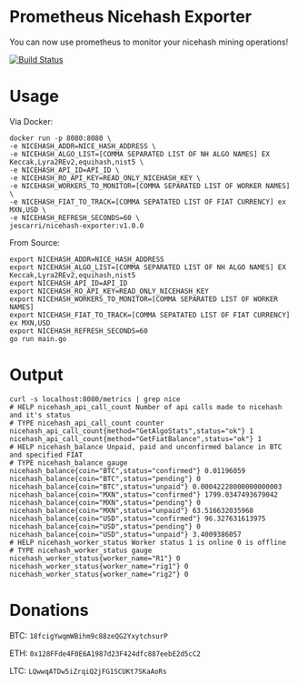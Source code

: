 Prometheus Nicehash Exporter
=============================

You can now use prometheus to monitor your nicehash mining operations!

[![Build Status](https://travis-ci.org/jescarri/nicehash-exporter.svg?branch=master)](https://travis-ci.org/jescarri/nicehash-exporter)

Usage
=====

Via Docker:

````
docker run -p 8080:8080 \
-e NICEHASH_ADDR=NICE_HASH_ADDRESS \
-e NICEHASH_ALGO_LIST=[COMMA SEPARATED LIST OF NH ALGO NAMES] EX Keccak,Lyra2REv2,equihash,nist5 \
-e NICEHASH_API_ID=API_ID \
-e NICEHASH_RO_API_KEY=READ_ONLY_NICEHASH_KEY \
-e NICEHASH_WORKERS_TO_MONITOR=[COMMA SEPARATED LIST OF WORKER NAMES] \
-e NICEHASH_FIAT_TO_TRACK=[COMMA SEPATATED LIST OF FIAT CURRENCY] ex MXN,USD \
-e NICEHASH_REFRESH_SECONDS=60 \
jescarri/nicehash-exporter:v1.0.0
````

From Source:

````
export NICEHASH_ADDR=NICE_HASH_ADDRESS
export NICEHASH_ALGO_LIST=[COMMA SEPARATED LIST OF NH ALGO NAMES] EX Keccak,Lyra2REv2,equihash,nist5
export NICEHASH_API_ID=API_ID
export NICEHASH_RO_API_KEY=READ_ONLY_NICEHASH_KEY
export NICEHASH_WORKERS_TO_MONITOR=[COMMA SEPARATED LIST OF WORKER NAMES]
export NICEHASH_FIAT_TO_TRACK=[COMMA SEPATATED LIST OF FIAT CURRENCY] ex MXN,USD
export NICEHASH_REFRESH_SECONDS=60
go run main.go

````

Output
======

````
curl -s localhost:8080/metrics | grep nice
# HELP nicehash_api_call_count Number of api calls made to nicehash and it's status
# TYPE nicehash_api_call_count counter
nicehash_api_call_count{method="GetAlgoStats",status="ok"} 1
nicehash_api_call_count{method="GetFiatBalance",status="ok"} 1
# HELP nicehash_balance Unpaid, paid and unconfirmed balance in BTC and specified FIAT
# TYPE nicehash_balance gauge
nicehash_balance{coin="BTC",status="confirmed"} 0.01196059
nicehash_balance{coin="BTC",status="pending"} 0
nicehash_balance{coin="BTC",status="unpaid"} 0.00042228000000000003
nicehash_balance{coin="MXN",status="confirmed"} 1799.0347493679042
nicehash_balance{coin="MXN",status="pending"} 0
nicehash_balance{coin="MXN",status="unpaid"} 63.516632035968
nicehash_balance{coin="USD",status="confirmed"} 96.327631613975
nicehash_balance{coin="USD",status="pending"} 0
nicehash_balance{coin="USD",status="unpaid"} 3.4009386057
# HELP nicehash_worker_status Worker status 1 is online 0 is offline
# TYPE nicehash_worker_status gauge
nicehash_worker_status{worker_name="R1"} 0
nicehash_worker_status{worker_name="rig1"} 0
nicehash_worker_status{worker_name="rig2"} 0
````

Donations
========

BTC: `18fcigYwqmWBihm9c88zeQG2YxytchsurP`

ETH: `0x128FFde4F0E6A1987d23F424dfc887eebE2d5cC2`

LTC: `LQwwqATDw5iZrqiQ2jFG1SCUKt7SKaAoRs`
